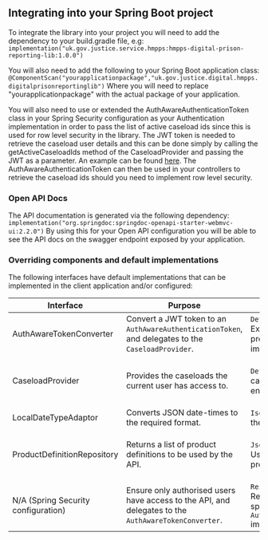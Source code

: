 ## Integrating into your Spring Boot project
To integrate the library into your project you will need to add the dependency to your build.gradle file, e.g:
`implementation("uk.gov.justice.service.hmpps:hmpps-digital-prison-reporting-lib:1.0.0")`

You will also need to add the following to your Spring Boot application class:
`@ComponentScan("yourapplicationpackage","uk.gov.justice.digital.hmpps.digitalprisonreportinglib")`
Where you will need to replace "yourapplicationpackage" with the actual package of your application.

You will also need to use or extended the AuthAwareAuthenticationToken class in your Spring Security configuration as your Authentication implementation in order to pass the list of active caseload ids since this is used
for row level security in the library. 
The JWT token is needed to retrieve the caseload user details and this can be done simply by calling the getActiveCaseloadIds method of the CaseloadProvider and passing the JWT as a parameter.
An example can be found [here](https://github.com/ministryofjustice/hmpps-digital-prison-reporting-mi/blob/main/src/main/kotlin/uk/gov/justice/digital/hmpps/digitalprisonreportingmi/security/AuthAwareTokenConverter.kt#L15).
The AuthAwareAuthenticationToken can then be used in your controllers to retrieve the caseload ids should you need to implement row level security. 

### Open API Docs
The API documentation is generated via the following dependency:
`implementation("org.springdoc:springdoc-openapi-starter-webmvc-ui:2.2.0")`
By using this for your Open API configuration you will be able to see the API docs on the swagger endpoint exposed by your application.

### Overriding components and default implementations

The following interfaces have default implementations that can be implemented in the client application and/or configured:

| Interface                           | Purpose                                                                                              | Default implementation                                                                                                                          | Default configuration                                                                                                          |
|-------------------------------------|------------------------------------------------------------------------------------------------------|-------------------------------------------------------------------------------------------------------------------------------------------------|--------------------------------------------------------------------------------------------------------------------------------|
| AuthAwareTokenConverter             | Convert a JWT token to an `AuthAwareAuthenticationToken`, and delegates to the `CaseloadProvider`.   | `DefaultAuthAwareTokenConverter`: Extracts roles and delegates caseload provision - uses the `CaseloadProvider` implementation in the context.  | N/A                                                                                                                            |
| CaseloadProvider                    | Provides the caseloads the current user has access to.                                               | `DefaultCaseloadProvider`: Requests caseloads from the configured endpoint.                                                                     | Set `dpr.lib.caseloads.host` to the Nomis User API host. Optionally set `dpr.lib.caseloads.path` (defaults to `me/caseloads`). |
| LocalDateTypeAdaptor                | Converts JSON date-times to the required format.                                                     | `IsoLocalDateTypeAdaptor`: Converts to the format "yyyy-MM-dd".                                                                                 | N/A                                                                                                                            |
| ProductDefinitionRepository         | Returns a list of product definitions to be used by the API.                                         | `JsonFileProductDefinitionRepository`: Uses a JSON file source for the product definitions.                                                     | Set `dpr.lib.definition.location` to the location of the source file (defaults to the standard DPR definition file).           |
| N/A (Spring Security configuration) | Ensure only authorised users have access to the API, and delegates to the `AuthAwareTokenConverter`. | `ResourceServerConfiguration`: Requires the user to have the specified role - uses the `AuthAwareTokenConverter` implementation in the context. | Set `dpr.lib.user.role` to the required user role. If not set, this implementation is disabled.                                |
